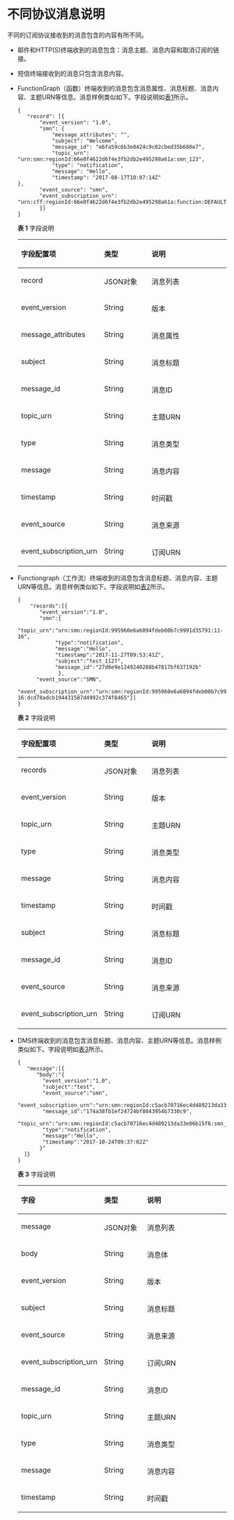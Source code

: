 # 不同协议消息说明<a name="zh-cn_topic_0081843312"></a>

不同的订阅协议接收到的消息包含的内容有所不同。

-   邮件和HTTP\(S\)终端收到的消息包含：消息主题、消息内容和取消订阅的链接。
-   短信终端接收到的消息只包含消息内容。
-   FunctionGraph（函数）终端收到的消息包含消息属性、消息标题、消息内容、主题URN等信息。消息样例类似如下。字段说明如[表1](#table66871305193114)所示。

    ```
    {     
       "record": [{
           "event_version": "1.0",         
           "smn": {             
               "message_attributes": "",            
               "subject": "Welcome",            
               "message_id": "e6fa59c6b3e0424c9c02cbed35b680e7", 
               "topic_urn": "urn:smn:regionId:66e0f4622d6f4e3fb2db2e495298a61a:smn_123",           
               "type": "notification",             
               "message": "Hello",            
               "timestamp": "2017-08-17T10:07:14Z"                             },        
           "event_source": "smn",        
           "event_subscription_urn": "urn:cff:regionId:66e0f4622d6f4e3fb2db2e495298a61a:function:DEFAULT:mytest:latest"     
           }]
    }
    ```

    **表 1**  字段说明

    <a name="table66871305193114"></a>
    <table><thead align="left"><tr id="row18820675193114"><th class="cellrowborder" valign="top" width="34.9%" id="mcps1.2.4.1.1"><p id="p19266957193114"><a name="p19266957193114"></a><a name="p19266957193114"></a>字段配置项</p>
    </th>
    <th class="cellrowborder" valign="top" width="24%" id="mcps1.2.4.1.2"><p id="p2473673720640"><a name="p2473673720640"></a><a name="p2473673720640"></a>类型</p>
    </th>
    <th class="cellrowborder" valign="top" width="41.099999999999994%" id="mcps1.2.4.1.3"><p id="p17119714193114"><a name="p17119714193114"></a><a name="p17119714193114"></a>说明</p>
    </th>
    </tr>
    </thead>
    <tbody><tr id="row7974692071"><td class="cellrowborder" valign="top" width="34.9%" headers="mcps1.2.4.1.1 "><p id="p648139512071"><a name="p648139512071"></a><a name="p648139512071"></a>record</p>
    </td>
    <td class="cellrowborder" valign="top" width="24%" headers="mcps1.2.4.1.2 "><p id="p154386932071"><a name="p154386932071"></a><a name="p154386932071"></a>JSON对象</p>
    </td>
    <td class="cellrowborder" valign="top" width="41.099999999999994%" headers="mcps1.2.4.1.3 "><p id="p1466379820854"><a name="p1466379820854"></a><a name="p1466379820854"></a>消息列表</p>
    </td>
    </tr>
    <tr id="row41218878193114"><td class="cellrowborder" valign="top" width="34.9%" headers="mcps1.2.4.1.1 "><p id="p55450230193114"><a name="p55450230193114"></a><a name="p55450230193114"></a>event_version</p>
    </td>
    <td class="cellrowborder" valign="top" width="24%" headers="mcps1.2.4.1.2 "><p id="p5751865520640"><a name="p5751865520640"></a><a name="p5751865520640"></a>String</p>
    </td>
    <td class="cellrowborder" valign="top" width="41.099999999999994%" headers="mcps1.2.4.1.3 "><p id="p62283649193114"><a name="p62283649193114"></a><a name="p62283649193114"></a>版本</p>
    </td>
    </tr>
    <tr id="row55062503193447"><td class="cellrowborder" valign="top" width="34.9%" headers="mcps1.2.4.1.1 "><p id="p18067283193447"><a name="p18067283193447"></a><a name="p18067283193447"></a>message_attributes</p>
    </td>
    <td class="cellrowborder" valign="top" width="24%" headers="mcps1.2.4.1.2 "><p id="p2849944520640"><a name="p2849944520640"></a><a name="p2849944520640"></a>String</p>
    </td>
    <td class="cellrowborder" valign="top" width="41.099999999999994%" headers="mcps1.2.4.1.3 "><p id="p54163844193447"><a name="p54163844193447"></a><a name="p54163844193447"></a>消息属性</p>
    </td>
    </tr>
    <tr id="row60869333193452"><td class="cellrowborder" valign="top" width="34.9%" headers="mcps1.2.4.1.1 "><p id="p65953538193452"><a name="p65953538193452"></a><a name="p65953538193452"></a>subject</p>
    </td>
    <td class="cellrowborder" valign="top" width="24%" headers="mcps1.2.4.1.2 "><p id="p2675370820640"><a name="p2675370820640"></a><a name="p2675370820640"></a>String</p>
    </td>
    <td class="cellrowborder" valign="top" width="41.099999999999994%" headers="mcps1.2.4.1.3 "><p id="p40636353193452"><a name="p40636353193452"></a><a name="p40636353193452"></a>消息标题</p>
    </td>
    </tr>
    <tr id="row15187893193456"><td class="cellrowborder" valign="top" width="34.9%" headers="mcps1.2.4.1.1 "><p id="p58216525193456"><a name="p58216525193456"></a><a name="p58216525193456"></a>message_id</p>
    </td>
    <td class="cellrowborder" valign="top" width="24%" headers="mcps1.2.4.1.2 "><p id="p1956673120640"><a name="p1956673120640"></a><a name="p1956673120640"></a>String</p>
    </td>
    <td class="cellrowborder" valign="top" width="41.099999999999994%" headers="mcps1.2.4.1.3 "><p id="p17918088193456"><a name="p17918088193456"></a><a name="p17918088193456"></a>消息ID</p>
    </td>
    </tr>
    <tr id="row4695936619350"><td class="cellrowborder" valign="top" width="34.9%" headers="mcps1.2.4.1.1 "><p id="p360889219350"><a name="p360889219350"></a><a name="p360889219350"></a>topic_urn</p>
    </td>
    <td class="cellrowborder" valign="top" width="24%" headers="mcps1.2.4.1.2 "><p id="p4140140320640"><a name="p4140140320640"></a><a name="p4140140320640"></a>String</p>
    </td>
    <td class="cellrowborder" valign="top" width="41.099999999999994%" headers="mcps1.2.4.1.3 "><p id="p53894549194256"><a name="p53894549194256"></a><a name="p53894549194256"></a>主题URN</p>
    </td>
    </tr>
    <tr id="row4611863719354"><td class="cellrowborder" valign="top" width="34.9%" headers="mcps1.2.4.1.1 "><p id="p5762430119354"><a name="p5762430119354"></a><a name="p5762430119354"></a>type</p>
    </td>
    <td class="cellrowborder" valign="top" width="24%" headers="mcps1.2.4.1.2 "><p id="p6517936420640"><a name="p6517936420640"></a><a name="p6517936420640"></a>String</p>
    </td>
    <td class="cellrowborder" valign="top" width="41.099999999999994%" headers="mcps1.2.4.1.3 "><p id="p3705678119354"><a name="p3705678119354"></a><a name="p3705678119354"></a>消息类型</p>
    </td>
    </tr>
    <tr id="row51935294193648"><td class="cellrowborder" valign="top" width="34.9%" headers="mcps1.2.4.1.1 "><p id="p35761931193648"><a name="p35761931193648"></a><a name="p35761931193648"></a>message</p>
    </td>
    <td class="cellrowborder" valign="top" width="24%" headers="mcps1.2.4.1.2 "><p id="p4503710120640"><a name="p4503710120640"></a><a name="p4503710120640"></a>String</p>
    </td>
    <td class="cellrowborder" valign="top" width="41.099999999999994%" headers="mcps1.2.4.1.3 "><p id="p11035290193648"><a name="p11035290193648"></a><a name="p11035290193648"></a>消息内容</p>
    </td>
    </tr>
    <tr id="row37563362193658"><td class="cellrowborder" valign="top" width="34.9%" headers="mcps1.2.4.1.1 "><p id="p29474407193658"><a name="p29474407193658"></a><a name="p29474407193658"></a>timestamp</p>
    </td>
    <td class="cellrowborder" valign="top" width="24%" headers="mcps1.2.4.1.2 "><p id="p2412652620640"><a name="p2412652620640"></a><a name="p2412652620640"></a>String</p>
    </td>
    <td class="cellrowborder" valign="top" width="41.099999999999994%" headers="mcps1.2.4.1.3 "><p id="p38616772193658"><a name="p38616772193658"></a><a name="p38616772193658"></a>时间戳</p>
    </td>
    </tr>
    <tr id="row3994594419379"><td class="cellrowborder" valign="top" width="34.9%" headers="mcps1.2.4.1.1 "><p id="p3760816120751"><a name="p3760816120751"></a><a name="p3760816120751"></a>event_source</p>
    </td>
    <td class="cellrowborder" valign="top" width="24%" headers="mcps1.2.4.1.2 "><p id="p809158420640"><a name="p809158420640"></a><a name="p809158420640"></a>String</p>
    </td>
    <td class="cellrowborder" valign="top" width="41.099999999999994%" headers="mcps1.2.4.1.3 "><p id="p3028996319379"><a name="p3028996319379"></a><a name="p3028996319379"></a>消息来源</p>
    </td>
    </tr>
    <tr id="row58141511193737"><td class="cellrowborder" valign="top" width="34.9%" headers="mcps1.2.4.1.1 "><p id="p3593340520751"><a name="p3593340520751"></a><a name="p3593340520751"></a>event_subscription_urn</p>
    </td>
    <td class="cellrowborder" valign="top" width="24%" headers="mcps1.2.4.1.2 "><p id="p5143855420640"><a name="p5143855420640"></a><a name="p5143855420640"></a>String</p>
    </td>
    <td class="cellrowborder" valign="top" width="41.099999999999994%" headers="mcps1.2.4.1.3 "><p id="p50288471193737"><a name="p50288471193737"></a><a name="p50288471193737"></a>订阅URN</p>
    </td>
    </tr>
    </tbody>
    </table>

-   Functiongraph（工作流）终端收到的消息包含消息标题、消息内容、主题URN等信息。消息样例类似如下。字段说明如[表2](#table2826183918108)所示。

    ```
    {
        "records":[{
           "event_version":"1.0",
           "smn":{
                "topic_urn":"urn:smn:regionId:995960e6a6094fdeb00b7c9991d35791:11-16",
                "type":"notification",
                "message":"Hello",
                "timestamp":"2017-11-27T09:53:41Z",
                "subject":"test_1127",
                "message_id":"27d6e9e1249240288b47817bf637192b"
                 },
          "event_source":"SMN",
          "event_subscription_urn":"urn:smn:regionId:995960e6a6094fdeb00b7c9991d35791:11-16:dcd78adcb194431587d4992c374f8465"}]
    }
    ```

    **表 2**  字段说明

    <a name="table2826183918108"></a>
    <table><thead align="left"><tr id="row18826039141011"><th class="cellrowborder" valign="top" width="34.9%" id="mcps1.2.4.1.1"><p id="p1984213916101"><a name="p1984213916101"></a><a name="p1984213916101"></a>字段配置项</p>
    </th>
    <th class="cellrowborder" valign="top" width="24%" id="mcps1.2.4.1.2"><p id="p188421539151011"><a name="p188421539151011"></a><a name="p188421539151011"></a>类型</p>
    </th>
    <th class="cellrowborder" valign="top" width="41.099999999999994%" id="mcps1.2.4.1.3"><p id="p138421039141010"><a name="p138421039141010"></a><a name="p138421039141010"></a>说明</p>
    </th>
    </tr>
    </thead>
    <tbody><tr id="row7842163951017"><td class="cellrowborder" valign="top" width="34.9%" headers="mcps1.2.4.1.1 "><p id="p1884263951016"><a name="p1884263951016"></a><a name="p1884263951016"></a>records</p>
    </td>
    <td class="cellrowborder" valign="top" width="24%" headers="mcps1.2.4.1.2 "><p id="p584213961015"><a name="p584213961015"></a><a name="p584213961015"></a>JSON对象</p>
    </td>
    <td class="cellrowborder" valign="top" width="41.099999999999994%" headers="mcps1.2.4.1.3 "><p id="p08422391109"><a name="p08422391109"></a><a name="p08422391109"></a>消息列表</p>
    </td>
    </tr>
    <tr id="row178571139161011"><td class="cellrowborder" valign="top" width="34.9%" headers="mcps1.2.4.1.1 "><p id="p1857173931015"><a name="p1857173931015"></a><a name="p1857173931015"></a>event_version</p>
    </td>
    <td class="cellrowborder" valign="top" width="24%" headers="mcps1.2.4.1.2 "><p id="p585716399106"><a name="p585716399106"></a><a name="p585716399106"></a>String</p>
    </td>
    <td class="cellrowborder" valign="top" width="41.099999999999994%" headers="mcps1.2.4.1.3 "><p id="p48571439151018"><a name="p48571439151018"></a><a name="p48571439151018"></a>版本</p>
    </td>
    </tr>
    <tr id="row1091314181214"><td class="cellrowborder" valign="top" width="34.9%" headers="mcps1.2.4.1.1 "><p id="p314715243123"><a name="p314715243123"></a><a name="p314715243123"></a>topic_urn</p>
    </td>
    <td class="cellrowborder" valign="top" width="24%" headers="mcps1.2.4.1.2 "><p id="p71479249124"><a name="p71479249124"></a><a name="p71479249124"></a>String</p>
    </td>
    <td class="cellrowborder" valign="top" width="41.099999999999994%" headers="mcps1.2.4.1.3 "><p id="p1314717243129"><a name="p1314717243129"></a><a name="p1314717243129"></a>主题URN</p>
    </td>
    </tr>
    <tr id="row1866311390129"><td class="cellrowborder" valign="top" width="34.9%" headers="mcps1.2.4.1.1 "><p id="p165965810127"><a name="p165965810127"></a><a name="p165965810127"></a>type</p>
    </td>
    <td class="cellrowborder" valign="top" width="24%" headers="mcps1.2.4.1.2 "><p id="p17659458121210"><a name="p17659458121210"></a><a name="p17659458121210"></a>String</p>
    </td>
    <td class="cellrowborder" valign="top" width="41.099999999999994%" headers="mcps1.2.4.1.3 "><p id="p1659205810127"><a name="p1659205810127"></a><a name="p1659205810127"></a>消息类型</p>
    </td>
    </tr>
    <tr id="row1675175131210"><td class="cellrowborder" valign="top" width="34.9%" headers="mcps1.2.4.1.1 "><p id="p1867514584126"><a name="p1867514584126"></a><a name="p1867514584126"></a>message</p>
    </td>
    <td class="cellrowborder" valign="top" width="24%" headers="mcps1.2.4.1.2 "><p id="p1567511582129"><a name="p1567511582129"></a><a name="p1567511582129"></a>String</p>
    </td>
    <td class="cellrowborder" valign="top" width="41.099999999999994%" headers="mcps1.2.4.1.3 "><p id="p1367514584121"><a name="p1367514584121"></a><a name="p1367514584121"></a>消息内容</p>
    </td>
    </tr>
    <tr id="row691261151618"><td class="cellrowborder" valign="top" width="34.9%" headers="mcps1.2.4.1.1 "><p id="p178881839171014"><a name="p178881839171014"></a><a name="p178881839171014"></a>timestamp</p>
    </td>
    <td class="cellrowborder" valign="top" width="24%" headers="mcps1.2.4.1.2 "><p id="p988813912106"><a name="p988813912106"></a><a name="p988813912106"></a>String</p>
    </td>
    <td class="cellrowborder" valign="top" width="41.099999999999994%" headers="mcps1.2.4.1.3 "><p id="p168885394100"><a name="p168885394100"></a><a name="p168885394100"></a>时间戳</p>
    </td>
    </tr>
    <tr id="row78731439101017"><td class="cellrowborder" valign="top" width="34.9%" headers="mcps1.2.4.1.1 "><p id="p138571839111010"><a name="p138571839111010"></a><a name="p138571839111010"></a>subject</p>
    </td>
    <td class="cellrowborder" valign="top" width="24%" headers="mcps1.2.4.1.2 "><p id="p13857103913109"><a name="p13857103913109"></a><a name="p13857103913109"></a>String</p>
    </td>
    <td class="cellrowborder" valign="top" width="41.099999999999994%" headers="mcps1.2.4.1.3 "><p id="p1985783918106"><a name="p1985783918106"></a><a name="p1985783918106"></a>消息标题</p>
    </td>
    </tr>
    <tr id="row48731539201016"><td class="cellrowborder" valign="top" width="34.9%" headers="mcps1.2.4.1.1 "><p id="p1787373941020"><a name="p1787373941020"></a><a name="p1787373941020"></a>message_id</p>
    </td>
    <td class="cellrowborder" valign="top" width="24%" headers="mcps1.2.4.1.2 "><p id="p58731039201016"><a name="p58731039201016"></a><a name="p58731039201016"></a>String</p>
    </td>
    <td class="cellrowborder" valign="top" width="41.099999999999994%" headers="mcps1.2.4.1.3 "><p id="p4873123941010"><a name="p4873123941010"></a><a name="p4873123941010"></a>消息ID</p>
    </td>
    </tr>
    <tr id="row198881139141018"><td class="cellrowborder" valign="top" width="34.9%" headers="mcps1.2.4.1.1 "><p id="p1988873919109"><a name="p1988873919109"></a><a name="p1988873919109"></a>event_source</p>
    </td>
    <td class="cellrowborder" valign="top" width="24%" headers="mcps1.2.4.1.2 "><p id="p4904113915105"><a name="p4904113915105"></a><a name="p4904113915105"></a>String</p>
    </td>
    <td class="cellrowborder" valign="top" width="41.099999999999994%" headers="mcps1.2.4.1.3 "><p id="p3904153913103"><a name="p3904153913103"></a><a name="p3904153913103"></a>消息来源</p>
    </td>
    </tr>
    <tr id="row590412398106"><td class="cellrowborder" valign="top" width="34.9%" headers="mcps1.2.4.1.1 "><p id="p14904439181011"><a name="p14904439181011"></a><a name="p14904439181011"></a>event_subscription_urn</p>
    </td>
    <td class="cellrowborder" valign="top" width="24%" headers="mcps1.2.4.1.2 "><p id="p1904123901014"><a name="p1904123901014"></a><a name="p1904123901014"></a>String</p>
    </td>
    <td class="cellrowborder" valign="top" width="41.099999999999994%" headers="mcps1.2.4.1.3 "><p id="p290413391104"><a name="p290413391104"></a><a name="p290413391104"></a>订阅URN</p>
    </td>
    </tr>
    </tbody>
    </table>

-   DMS终端收到的消息包含消息标题、消息内容、主题URN等信息。消息样例类似如下。字段说明如[表3](#table64014010193925)所示。

    ```
    {
       "message":[{
          "body":"{
            "event_version":"1.0",
            "subject":"test",
            "event_source":"smn",
            "event_subscription_urn":"urn:smn:regionId:c5acb70716ec4d489213da33e06b15f6:smn_123:47cff941a17f435ea5f6091d3579664e",
            "message_id":"174a38fb1ef24724bf8043954b7330c9",
            "topic_urn":"urn:smn:regionId:c5acb70716ec4d489213da33e06b15f6:smn_123",
            "type":"notification",
            "message":"Hello",
            "timestamp":"2017-10-24T09:37:02Z"
           }"
      ]}
    }
    ```

    **表 3**  字段说明

    <a name="table64014010193925"></a>
    <table><thead align="left"><tr id="row5043084193925"><th class="cellrowborder" valign="top" width="31.580000000000002%" id="mcps1.2.4.1.1"><p id="p3010233193925"><a name="p3010233193925"></a><a name="p3010233193925"></a>字段</p>
    </th>
    <th class="cellrowborder" valign="top" width="22.18%" id="mcps1.2.4.1.2"><p id="p24770926201222"><a name="p24770926201222"></a><a name="p24770926201222"></a>类型</p>
    </th>
    <th class="cellrowborder" valign="top" width="46.239999999999995%" id="mcps1.2.4.1.3"><p id="p42502300193925"><a name="p42502300193925"></a><a name="p42502300193925"></a>说明</p>
    </th>
    </tr>
    </thead>
    <tbody><tr id="row38134456201232"><td class="cellrowborder" valign="top" width="31.580000000000002%" headers="mcps1.2.4.1.1 "><p id="p1883213201232"><a name="p1883213201232"></a><a name="p1883213201232"></a>message</p>
    </td>
    <td class="cellrowborder" valign="top" width="22.18%" headers="mcps1.2.4.1.2 "><p id="p18322579201232"><a name="p18322579201232"></a><a name="p18322579201232"></a>JSON对象</p>
    </td>
    <td class="cellrowborder" valign="top" width="46.239999999999995%" headers="mcps1.2.4.1.3 "><p id="p7733937201232"><a name="p7733937201232"></a><a name="p7733937201232"></a>消息列表</p>
    </td>
    </tr>
    <tr id="row25477149201252"><td class="cellrowborder" valign="top" width="31.580000000000002%" headers="mcps1.2.4.1.1 "><p id="p50383168201252"><a name="p50383168201252"></a><a name="p50383168201252"></a>body</p>
    </td>
    <td class="cellrowborder" valign="top" width="22.18%" headers="mcps1.2.4.1.2 "><p id="p54504779201252"><a name="p54504779201252"></a><a name="p54504779201252"></a>String</p>
    </td>
    <td class="cellrowborder" valign="top" width="46.239999999999995%" headers="mcps1.2.4.1.3 "><p id="p52810983201252"><a name="p52810983201252"></a><a name="p52810983201252"></a>消息体</p>
    </td>
    </tr>
    <tr id="row20261315193925"><td class="cellrowborder" valign="top" width="31.580000000000002%" headers="mcps1.2.4.1.1 "><p id="p58939980193925"><a name="p58939980193925"></a><a name="p58939980193925"></a>event_version</p>
    </td>
    <td class="cellrowborder" valign="top" width="22.18%" headers="mcps1.2.4.1.2 "><p id="p23598197201215"><a name="p23598197201215"></a><a name="p23598197201215"></a>String</p>
    </td>
    <td class="cellrowborder" valign="top" width="46.239999999999995%" headers="mcps1.2.4.1.3 "><p id="p9409098193925"><a name="p9409098193925"></a><a name="p9409098193925"></a>版本</p>
    </td>
    </tr>
    <tr id="row1317926194055"><td class="cellrowborder" valign="top" width="31.580000000000002%" headers="mcps1.2.4.1.1 "><p id="p50798406193925"><a name="p50798406193925"></a><a name="p50798406193925"></a>subject</p>
    </td>
    <td class="cellrowborder" valign="top" width="22.18%" headers="mcps1.2.4.1.2 "><p id="p32405782201215"><a name="p32405782201215"></a><a name="p32405782201215"></a>String</p>
    </td>
    <td class="cellrowborder" valign="top" width="46.239999999999995%" headers="mcps1.2.4.1.3 "><p id="p56981802194055"><a name="p56981802194055"></a><a name="p56981802194055"></a>消息标题</p>
    </td>
    </tr>
    <tr id="row3004441719406"><td class="cellrowborder" valign="top" width="31.580000000000002%" headers="mcps1.2.4.1.1 "><p id="p36752602194017"><a name="p36752602194017"></a><a name="p36752602194017"></a>event_source</p>
    </td>
    <td class="cellrowborder" valign="top" width="22.18%" headers="mcps1.2.4.1.2 "><p id="p7622717201215"><a name="p7622717201215"></a><a name="p7622717201215"></a>String</p>
    </td>
    <td class="cellrowborder" valign="top" width="46.239999999999995%" headers="mcps1.2.4.1.3 "><p id="p2613091319406"><a name="p2613091319406"></a><a name="p2613091319406"></a>消息来源</p>
    </td>
    </tr>
    <tr id="row19906995194010"><td class="cellrowborder" valign="top" width="31.580000000000002%" headers="mcps1.2.4.1.1 "><p id="p16210282194017"><a name="p16210282194017"></a><a name="p16210282194017"></a>event_subscription_urn</p>
    </td>
    <td class="cellrowborder" valign="top" width="22.18%" headers="mcps1.2.4.1.2 "><p id="p13460303201215"><a name="p13460303201215"></a><a name="p13460303201215"></a>String</p>
    </td>
    <td class="cellrowborder" valign="top" width="46.239999999999995%" headers="mcps1.2.4.1.3 "><p id="p16797703194010"><a name="p16797703194010"></a><a name="p16797703194010"></a>订阅URN</p>
    </td>
    </tr>
    <tr id="row30182723193925"><td class="cellrowborder" valign="top" width="31.580000000000002%" headers="mcps1.2.4.1.1 "><p id="p28881537193925"><a name="p28881537193925"></a><a name="p28881537193925"></a>message_id</p>
    </td>
    <td class="cellrowborder" valign="top" width="22.18%" headers="mcps1.2.4.1.2 "><p id="p16542774201215"><a name="p16542774201215"></a><a name="p16542774201215"></a>String</p>
    </td>
    <td class="cellrowborder" valign="top" width="46.239999999999995%" headers="mcps1.2.4.1.3 "><p id="p32602246194350"><a name="p32602246194350"></a><a name="p32602246194350"></a>消息ID</p>
    </td>
    </tr>
    <tr id="row55463365193925"><td class="cellrowborder" valign="top" width="31.580000000000002%" headers="mcps1.2.4.1.1 "><p id="p63347618193925"><a name="p63347618193925"></a><a name="p63347618193925"></a>topic_urn</p>
    </td>
    <td class="cellrowborder" valign="top" width="22.18%" headers="mcps1.2.4.1.2 "><p id="p35652403201318"><a name="p35652403201318"></a><a name="p35652403201318"></a>String</p>
    </td>
    <td class="cellrowborder" valign="top" width="46.239999999999995%" headers="mcps1.2.4.1.3 "><p id="p10499547194350"><a name="p10499547194350"></a><a name="p10499547194350"></a>主题URN</p>
    </td>
    </tr>
    <tr id="row32546122193925"><td class="cellrowborder" valign="top" width="31.580000000000002%" headers="mcps1.2.4.1.1 "><p id="p18990191193925"><a name="p18990191193925"></a><a name="p18990191193925"></a>type</p>
    </td>
    <td class="cellrowborder" valign="top" width="22.18%" headers="mcps1.2.4.1.2 "><p id="p22112674201215"><a name="p22112674201215"></a><a name="p22112674201215"></a>String</p>
    </td>
    <td class="cellrowborder" valign="top" width="46.239999999999995%" headers="mcps1.2.4.1.3 "><p id="p3759826194350"><a name="p3759826194350"></a><a name="p3759826194350"></a>消息类型</p>
    </td>
    </tr>
    <tr id="row29792815193925"><td class="cellrowborder" valign="top" width="31.580000000000002%" headers="mcps1.2.4.1.1 "><p id="p64407799193925"><a name="p64407799193925"></a><a name="p64407799193925"></a>message</p>
    </td>
    <td class="cellrowborder" valign="top" width="22.18%" headers="mcps1.2.4.1.2 "><p id="p46296183201215"><a name="p46296183201215"></a><a name="p46296183201215"></a>String</p>
    </td>
    <td class="cellrowborder" valign="top" width="46.239999999999995%" headers="mcps1.2.4.1.3 "><p id="p56559005194350"><a name="p56559005194350"></a><a name="p56559005194350"></a>消息内容</p>
    </td>
    </tr>
    <tr id="row22594652193925"><td class="cellrowborder" valign="top" width="31.580000000000002%" headers="mcps1.2.4.1.1 "><p id="p18227537193925"><a name="p18227537193925"></a><a name="p18227537193925"></a>timestamp</p>
    </td>
    <td class="cellrowborder" valign="top" width="22.18%" headers="mcps1.2.4.1.2 "><p id="p59003328201215"><a name="p59003328201215"></a><a name="p59003328201215"></a>String</p>
    </td>
    <td class="cellrowborder" valign="top" width="46.239999999999995%" headers="mcps1.2.4.1.3 "><p id="p35514193925"><a name="p35514193925"></a><a name="p35514193925"></a>时间戳</p>
    </td>
    </tr>
    </tbody>
    </table>


